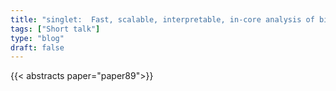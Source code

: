 ```yaml
---
title: "singlet:  Fast, scalable, interpretable, in-core analysis of big single-cell data"
tags: ["Short talk"]
type: "blog"
draft: false
---
```


{{< abstracts paper="paper89">}}


